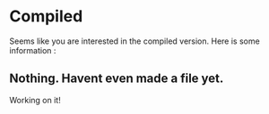 # Compiled
Seems like you are interested in the compiled version. Here is some information :
## Nothing. Havent even made a file yet.
Working on it!